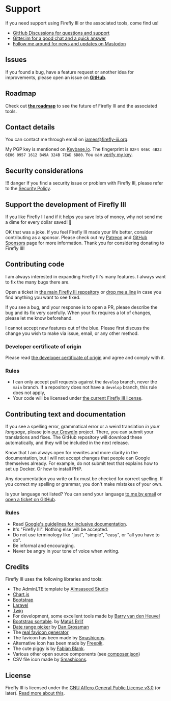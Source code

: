 # Support

If you need support using Firefly III or the associated tools, come find us!

- [GitHub Discussions for questions and support](https://github.com/firefly-iii/firefly-iii/discussions/)
- [Gitter.im for a good chat and a quick answer](https://gitter.im/firefly-iii/firefly-iii)
- [Follow me around for news and updates on Mastodon](https://fosstodon.org/@ff3)

## Issues

If you found a bug, have a feature request or another idea for improvements, please open an issue on **[GitHub](https://github.com/firefly-iii/firefly-iii/issues)**.

## Roadmap

Check out **[the roadmap](https://roadmap.firefly-iii.org/)** to see the future of Firefly III and the associated tools.

## Contact details

You can contact me through email on [james@firefly-iii.org](mailto:james@firefly-iii.org).

My PGP key is mentioned on [Keybase.io](https://keybase.io/jc5). The fingerprint is `02F4 046C 4B23 6E06 0957 1612 B49A 324B 7EAD 6D80`. You can [verify my key](https://gist.github.com/JC5/e5810692bea4513bd80381f57b2ed03a).

## Security considerations

!!! danger
    If you find a security issue or problem with Firefly III, please refer to the [Security Policy](https://github.com/firefly-iii/firefly-iii/security/policy).

## Support the development of Firefly III

If you like Firefly III and if it helps you save lots of money, why not send me a dime for every dollar saved! 🥳

OK that was a joke. If you feel Firefly III made your life better, consider contributing as a sponsor. Please check out my [Patreon](https://www.patreon.com/jc5) and [GitHub Sponsors](https://github.com/sponsors/JC5) page for more information. Thank you for considering donating to Firefly III!

## Contributing code

I am always interested in expanding Firefly III's many features. I always want to fix the many bugs there are.

Open a ticket in [the main Firefly III repository](https://github.com/firefly-iii/firefly-iii/) or [drop me a line](mailto:james@firefly-iii.org) in case you find anything you want to see fixed.

If you see a bug, and your response is to open a PR, please describe the bug and its fix very carefully. When your fix requires a lot of changes, please let me know beforehand.

I cannot accept new features out of the blue. Please first discuss the change you wish to make via issue, email, or any other method.

### Developer certificate of origin

Please read [the developer certificate of origin](https://developercertificate.org/) and agree and comply with it.

### Rules

- I can only accept pull requests against the `develop` branch, never the `main` branch. If a repository does not have a `develop` branch, this rule does not apply,
- Your code will be licensed under [the current Firefly III license](https://github.com/firefly-iii/firefly-iii/blob/main/LICENSE).

## Contributing text and documentation

If you see a spelling error, grammatical error or a weird translation *in your language*, please join [our CrowdIn](https://crowdin.com/project/firefly-iii) project. There, you can submit your translations and fixes. The GitHub repository will download these automatically, and they will be included in the next release.

Know that I am always open for rewrites and more clarity in the documentation, but I will not accept changes that people can Google themselves already. For example, do not submit text that explains how to set up Docker. Or how to install PHP.

Any documentation you write or fix must be checked for correct spelling. If you correct my spelling or grammar, you don't make mistakes of your own.

Is your language not listed? You can send your language [to me by email](mailto:james@firefly-iii.org) or [open a ticket on GitHub](https://github.com/firefly-iii/firefly-iii/issues).

### Rules

- Read [Google's guidelines for inclusive documentation](https://developers.google.com/style/inclusive-documentation).
- It's "Firefly III". Nothing else will be accepted.
- Do not use terminology like "just", "simple", "easy", or "all you have to do".
- Be informal and encouraging.
- Never be angry in your tone of voice when writing.

## Credits

Firefly III uses the following libraries and tools:

* The AdminLTE template by [Almsaseed Studio](https://almsaeedstudio.com/)
* [Chart.js](http://www.chartjs.org/)
* [Bootstrap](http://getbootstrap.com/)
* [Laravel](http://laravel.com/)
* [Twig](http://twig.sensiolabs.org/)
* For development, some excellent tools made by [Barry van den Heuvel](https://github.com/barryvdh)
* [Bootstrap sortable](https://github.com/drvic10k/bootstrap-sortable). by [Matúš Brliť](https://github.com/drvic10k)
* [Date range picker](https://github.com/dangrossman/bootstrap-daterangepicker/) by [Dan Grossman](https://github.com/dangrossman)
* The [real favicon generator](http://realfavicongenerator.net/)
* The favicon has been made by [Smashicons](https://www.flaticon.com/authors/smashicons).
* Alternative icon has been made by [Freepik](http://www.freepik.com).
* The cute piggy is by [Fabian Blank](https://unsplash.com/collections/388522/money-revenue).
* Various other open source components (see [composer.json](https://github.com/firefly-iii/firefly-iii/blob/main/composer.json))
* CSV file icon made by [Smashicons](https://www.flaticon.com/authors/smashicons).

## License

Firefly III is licensed under the [GNU Affero General Public License v3.0](https://github.com/firefly-iii/firefly-iii/blob/main/LICENSE) (or later). [Read more about this](more-information/license.md).
